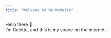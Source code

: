 ```yaml
---
title: "Welcome to My Website"
---
```

Hello there 👋  
I’m Colette, and this is my space on the internet.
